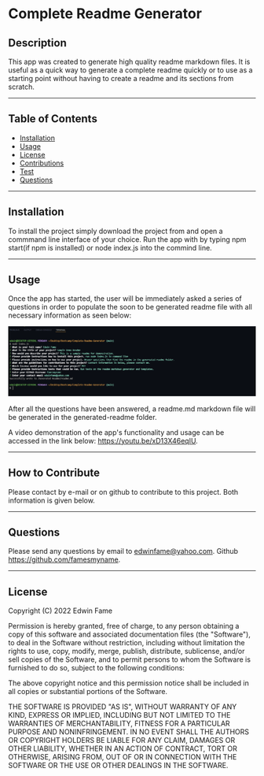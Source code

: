 # Complete Readme Generator
  
  ## Description
  
  This app was created to generate high quality readme markdown files. It is useful as a quick way to generate a complete readme quickly or to use as a starting point without having to create a readme and its sections from scratch.

  ---
  ## Table of Contents 
  
  - [Installation](#installation)
  - [Usage](#usage)
  - [License](#license)
  - [Contributions](#contributions)
  - [Test](#test)
  - [Questions](#questions)

  ---
  ## Installation
  To install the project simply download the project from and open a commmand line interface of your choice. Run the app with by typing npm start(if npm is installed) or node index.js into the commind line.

  ---
  ## Usage
  Once the app has started, the user will be immediately asked a series of questions in order to populate the soon to be generated readme file with all necessary information as seen below:

![Terminal Screenshot](./Images/readme-generator-screenshot-01.png)

  After all the questions have been answered, a readme.md markdown file will be generated in the generated-readme folder.

  A video demonstration of the app's functionality and usage can be accessed in the link below:
  https://youtu.be/xD13X46eqIU.
  

  ---
  ## How to Contribute
  Please contact by e-mail or on github to contribute to this project. Both information is given below.

  ---
  ## Questions 

  Please send any questions by email to edwinfame@yahoo.com.
  Github https://github.com/famesmyname.

  ---
  ## License
  
  Copyright (C) 2022  Edwin Fame

  Permission is hereby granted, free of charge, to any person obtaining a copy
of this software and associated documentation files (the "Software"), to deal
in the Software without restriction, including without limitation the rights
to use, copy, modify, merge, publish, distribute, sublicense, and/or sell
copies of the Software, and to permit persons to whom the Software is
furnished to do so, subject to the following conditions:

The above copyright notice and this permission notice shall be included in all
copies or substantial portions of the Software.

THE SOFTWARE IS PROVIDED "AS IS", WITHOUT WARRANTY OF ANY KIND, EXPRESS OR
IMPLIED, INCLUDING BUT NOT LIMITED TO THE WARRANTIES OF MERCHANTABILITY,
FITNESS FOR A PARTICULAR PURPOSE AND NONINFRINGEMENT. IN NO EVENT SHALL THE
AUTHORS OR COPYRIGHT HOLDERS BE LIABLE FOR ANY CLAIM, DAMAGES OR OTHER
LIABILITY, WHETHER IN AN ACTION OF CONTRACT, TORT OR OTHERWISE, ARISING FROM,
OUT OF OR IN CONNECTION WITH THE SOFTWARE OR THE USE OR OTHER DEALINGS IN THE
SOFTWARE.
  
